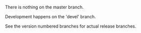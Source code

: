 There is nothing on the master branch.

Development happens on the 'devel' branch.

See the version numbered branches for actual release branches.
